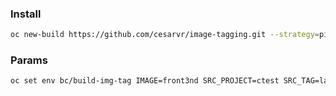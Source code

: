 
### Install

```sh
oc new-build https://github.com/cesarvr/image-tagging.git --strategy=pipeline --name=build-img-tag
```


### Params

```sh
oc set env bc/build-img-tag IMAGE=front3nd SRC_PROJECT=ctest SRC_TAG=latest DEST_PROJECT=pro DEST_TAG=prod

```